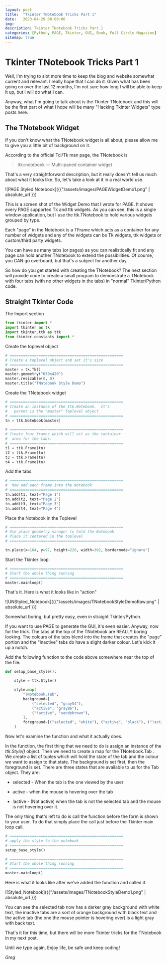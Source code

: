 ```yaml
---
layout: post
title:  "Tkinter TNotebook Tricks Part 1"
date:   2023-04-29 08:00:00
img: 
description: Tkinter TNotebook Tricks Part 1
categories: [Python, PAGE, Tkinter, GUI, Book, Full Circle Magazine]
sitemap: true
---
```


# Tkinter TNotebook Tricks Part 1

Well, I'm trying to slot more time to keep the blog and website somewhat current and relevant.  I really hope that I can do it.  Given what has been going on over the last 12 months, I'm not sure how long I will be able to keep it up, but I will do what I can.

Anyway, what I'm going to talk about is the Tkinter TNotebook and this will be the first part of what I hope will be many "Hacking Tkinter Widgets" type posts here.

## The TNotebook Widget

If you don't know what the TNotebook widget is all about, please allow me to give you a little bit of background on it.

According to the official Tcl/Tk man page, the TNotebook is 

>  ttk::notebook — Multi-paned container widget

That's a very straightforward description, but it really doesn't tell us much about what it looks like.  So, let's take a look at it in a real world use.

![PAGE Styled Notebook]({{"/assets/images/PAGEWidgetDemo1.png" | absolute_url }})

This is a screen shot of the Widget Demo that I wrote for PAGE.  It shows every PAGE supported Tk and ttk widgets.  As you can see, this is a single window application, but I use the ttk.TNotebook to hold various widgets grouped by type.  

Each "page" in the Notebook is a TFrame which acts as a container for any number of widgets and any of the widgets can be Tk widgets, ttk widgets or custom/third party widgets.  

You can have as many tabs (or pages) as you can realistically fit and any page can hold another TNotebook to extend the possibilities.  Of course, you CAN go overboard, but that's a subject for another day.

So how do you get started with creating the TNotebook?  The next section will provide code to create a small program to demonstrate a TNotebook with four tabs (with no other widgets in the tabs) in "normal" Tkinter/Python code.

## Straight Tkinter Code

The Import section

```python
from tkinter import *
import tkinter as tk
import tkinter.ttk as ttk
from tkinter.constants import *
```

Create the toplevel object

```python
# ===================================================
# Create a toplevel object and set it's size
# ===================================================
master = tk.Tk()
master.geometry("630x420")
master.resizable(0, 0)
master.title("TNotebook Style Demo")
```

Create the TNotebook widget

```python
# ===================================================
# Create an instance of the ttk.Notebook.  It's
#   parent is the "master" Toplevel object
# ===================================================
tn = ttk.Notebook(master)

# ===================================================
# Create four frames which will act as the container
#  area for the tabs.
# ===================================================
t1 = ttk.Frame(tn)
t2 = ttk.Frame(tn)
t3 = ttk.Frame(tn)
t4 = ttk.Frame(tn)
```

Add the tabs

```python
# ===================================================
#  Now add each frame into the Notebook
# ===================================================
tn.add(t1, text="Page 1")
tn.add(t2, text="Page 2")
tn.add(t3, text="Page 3")
tn.add(t4, text="Page 4")
```

Place the Notebook in the Toplevel

```python
# ===================================================
# Use place geometry manager to hold the Notebook
# Place it centered in the toplevel
# ===================================================

tn.place(x=164, y=97, height=226, width=302, bordermode="ignore")
```

Start the Tkinter loop

```python
# ===================================================
# Start the whole thing running
# ===================================================
master.mainloop()
```

That's it.  Here is what it looks like in "action"

![UNStyled_Notebook]({{"/assets/images/TNotebookStyleDemoRaw.png" | absolute_url }})

Somewhat boring, but pretty easy, even in straight Tkinter/Python.

If you want to use PAGE to generate the GUI, it's even easier.
Anyway, now for the trick.  The tabs at the top of the TNotebook are REALLY boring looking.  The colours of the tabs blend into the frame that creates the "page" portion and the "inactive" tabs do have a slight darker colour.  Let's kick it up a notch.

Add the following function to the code above somewhere near the top of the file.

```python
def setup_base_style():

    style = ttk.Style()

    style.map(
        "TNotebook.Tab",
        background=[
            ("selected", "gray54"),
            ("active", "gray86"),
            ("!active", "sandybrown"),
        ],
        foreground=[("selected", "white"), ("active", "black"), ("!active", "black")],
    )
```

Now let's examine the function and what it actually does.

In the function, the first thing that we need to do is assign an instance of the *ttk.Style()* object.  Then we need to create a map for the TNotebook.Tab .  We create a list of tuples which will hold the state of the tab and the colour we want to assign to that state.  The background is set first, then the foreground is set.  There are three states that are available to us for the Tab object.  They are:

- selected - When the tab is the one viewed by the user

- active - when the mouse is hovering over the tab

- !active - (Not active) when the tab is not the selected tab and the mouse is not hovering over it.

The only thing that's left to do is call the function before the form is shown to your user.   To do that simply place the call just before the Tkinter main loop call.

```python
# ===================================================
# apply the style to the notebook
# ===================================================
setup_base_style()

# ===================================================
# Start the whole thing running
# ===================================================
master.mainloop()
```

Here is what it looks like after we've added the function and called it.

![Styled_Notebook]({{"/assets/images/TNotebookStyleDemo1.png" | absolute_url }})

You can see the selected tab now has a darker gray background with white text, the inactive tabs are a sort of orange background with black text and the active tab (the one the mouse pointer is hovering over) is a light gray with back text.

That's it for this time, but there will be more Tkinter tricks for the TNotebook in my next post.

Until we type again, Enjoy life, be safe and keep coding!

*Greg*
